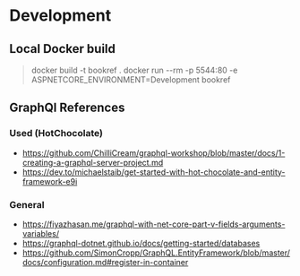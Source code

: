 # Development

## Local Docker build

> docker build -t bookref .
> docker run --rm -p 5544:80 -e ASPNETCORE_ENVIRONMENT=Development bookref


## GraphQl References

### Used (HotChocolate)

- https://github.com/ChilliCream/graphql-workshop/blob/master/docs/1-creating-a-graphql-server-project.md
- https://dev.to/michaelstaib/get-started-with-hot-chocolate-and-entity-framework-e9i

### General

- https://fiyazhasan.me/graphql-with-net-core-part-v-fields-arguments-variables/
- https://graphql-dotnet.github.io/docs/getting-started/databases
- https://github.com/SimonCropp/GraphQL.EntityFramework/blob/master/docs/configuration.md#register-in-container
